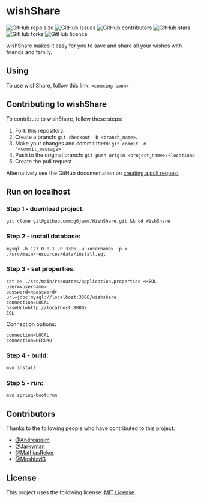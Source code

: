 # wishShare

![GitHub repo size](https://img.shields.io/github/repo-size/MathiasReker/WishShare)
![GitHub Issues](https://img.shields.io/github/issues/MathiasReker/WishShare)
![GitHub contributors](https://img.shields.io/github/contributors/MathiasReker/WishShare)
![GitHub stars](https://img.shields.io/github/stars/MathiasReker/WishShare)
![GitHub forks](https://img.shields.io/github/forks/MathiasReker/WishShare)
![GitHub licence](https://img.shields.io/github/license/MathiasReker/WishShare.svg)

wishShare makes it easy for you to save and share all your wishes with friends and family.

## Using

To use wishShare, follow this link: `<comming soon>`

## Contributing to wishShare

To contribute to wishShare, follow these steps:

1. Fork this repository.
2. Create a branch: `git checkout -b <branch_name>`.
3. Make your changes and commit them: `git commit -m '<commit_message>'`
4. Push to the original branch: `git push origin <project_name>/<location>`
5. Create the pull request.

Alternatively see the GitHub documentation
on [creating a pull request](https://help.github.com/en/github/collaborating-with-issues-and-pull-requests/creating-a-pull-request)
.

## Run on localhost

### Step 1 - download project:

```
git clone git@github.com:g6jamm/WishShare.git && cd WishShare
```

### Step 2 - install database:

```
mysql -h 127.0.0.1 -P 3306 -u <username> -p < ./src/main/resources/data/install.sql
```

### Step 3 - set properties:

```
cat >> ./src/main/resources/application.properties <<EOL
user=<username>
password=<password>
url=jdbc:mysql://localhost:3306/wishshare
connection=LOCAL
baseUrl=http://localhost:8080/
EOL
```

Connection options:

```
connection=LOCAL
connection=HEROKU
```

### Step 4 - build:

```
mvn install
```

### Step 5 - run:

```
mvn spring-boot:run
```

## Contributors

Thanks to the following people who have contributed to this project:

* [@Andreassim](https://github.com/Andreassim)
* [@Jarkyman](https://github.com/Jarkyman)
* [@MathiasReker](https://github.com/MathiasReker)
* [@Moshizzl3](https://github.com/Moshizzl3)

## License

This project uses the following license: [MIT License](https://github.com/MathiasReker/WishShare/blob/develop/LICENSE).
